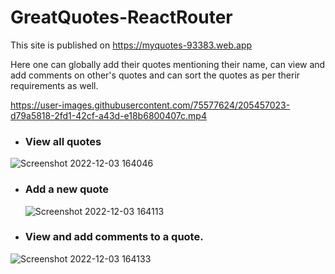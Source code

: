 # GreatQuotes-ReactRouter

This site is published on https://myquotes-93383.web.app

Here one can globally add their quotes mentioning their name, can view and add comments on other's quotes and can sort the quotes as per therir requirements as well.

https://user-images.githubusercontent.com/75577624/205457023-d79a5818-2fd1-42cf-a43d-e18b6800407c.mp4


- ### View all quotes
  
![Screenshot 2022-12-03 164046](https://user-images.githubusercontent.com/75577624/205456717-73ddee19-a189-4cd3-9d5f-0a67fd47292a.png)


- ### Add a new quote

  ![Screenshot 2022-12-03 164113](https://user-images.githubusercontent.com/75577624/205456750-641cfb72-30b3-466e-a72b-a5837b038fe7.png)


- ### View and add comments to a quote.

![Screenshot 2022-12-03 164133](https://user-images.githubusercontent.com/75577624/205456772-27738364-54f2-4b79-a7a3-a5ef8b574ee0.png)
